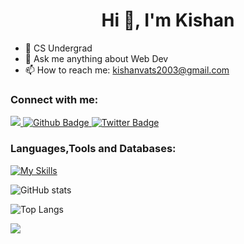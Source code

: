  <h1 align="center">Hi 👋, I'm Kishan</h1>

- 🔭 CS Undergrad
- 💬 Ask me anything about Web Dev
- 📫 How to reach me: kishanvats2003@gmail.com
  
### Connect with me:
<div id="badges">
  <a href="https://www.linkedin.com/in/kishan-kumar03/">
    <img src="https://img.shields.io/badge/LinkedIn-0077B5?style=for-the-badge&logo=linkedin&logoColor=white"/>
  <a href="https://github.com/vatskishan03">
    <img src="https://img.shields.io/badge/Github-white?style=for-the-badge&logo=Github&logoColor=black" alt="Github Badge"/>
  </a>
   <a href="https://twitter.com/kishanvats03">
    <img src="https://img.shields.io/badge/Twitter-blue?style=for-the-badge&logo=twitter&logoColor=white" alt="Twitter Badge"/>
  </a>
</div>

### Languages,Tools and Databases:
[![My Skills](https://skillicons.dev/icons?i=typescript,javascript,react,next,express,nodejs,postgresql,mongodb,aws,azure,prisma,tailwind,bootstrap,html,css,docker,python,c,mysql,figma&perline=6)](https://skillicons.dev)

![GitHub stats](https://github-readme-stats.vercel.app/api?username=vatskishan03&show_icons=true&theme=dark)

![Top Langs](https://github-readme-stats.vercel.app/api/top-langs/?username=vatskishan03&theme=dark)

![](https://komarev.com/ghpvc/?username=vatskishan03&style=flat)
